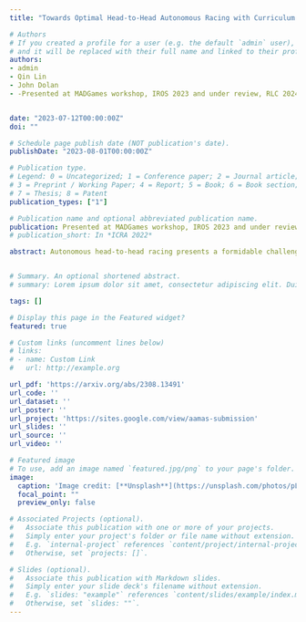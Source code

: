 ```yaml
---
title: "Towards Optimal Head-to-Head Autonomous Racing with Curriculum Reinforcement Learning"

# Authors
# If you created a profile for a user (e.g. the default `admin` user), write the username (folder name) here 
# and it will be replaced with their full name and linked to their profile.
authors:
- admin
- Qin Lin
- John Dolan
- -Presented at MADGames workshop, IROS 2023 and under review, RLC 2024


date: "2023-07-12T00:00:00Z"
doi: ""

# Schedule page publish date (NOT publication's date).
publishDate: "2023-08-01T00:00:00Z"

# Publication type.
# Legend: 0 = Uncategorized; 1 = Conference paper; 2 = Journal article;
# 3 = Preprint / Working Paper; 4 = Report; 5 = Book; 6 = Book section;
# 7 = Thesis; 8 = Patent
publication_types: ["1"]

# Publication name and optional abbreviated publication name.
publication: Presented at MADGames workshop, IROS 2023 and under review, RLC 2024
# publication_short: In *ICRA 2022*

abstract: Autonomous head-to-head racing presents a formidable challenge, demanding vehicles to operate at the limits of friction and handling in pursuit of minimal lap times, all while strategically seeking to overtake or maintain the lead against opponents. In this study, we begin by advancing the state-of-the-art head-to-head racing environment by incorporating realistic high-fidelity vehicle dynamics with a non-linear tire model. Some prior attempts have sought to directly learn a policy in the complex vehicle dynamics environment but have failed to learn an optimal policy. Our approach, however, centers on a curriculum learning-based framework, progressively transitioning from a simpler vehicle model to a more complex real environment for an approximated optimal policy. Additionally, we propose an innovative safe reinforcement learning algorithm grounded in control barrier functions, which ensures the agent's safety without compromising optimality. We evaluate our framework on both the proposed head-to-head racing environment and the Safety Gym benchmarks.


# Summary. An optional shortened abstract.
# summary: Lorem ipsum dolor sit amet, consectetur adipiscing elit. Duis posuere tellus ac convallis placerat. Proin tincidunt magna sed ex sollicitudin condimentum.

tags: []

# Display this page in the Featured widget?
featured: true

# Custom links (uncomment lines below)
# links:
# - name: Custom Link
#   url: http://example.org

url_pdf: 'https://arxiv.org/abs/2308.13491'
url_code: ''
url_dataset: ''
url_poster: ''
url_project: 'https://sites.google.com/view/aamas-submission'
url_slides: ''
url_source: ''
url_video: ''

# Featured image
# To use, add an image named `featured.jpg/png` to your page's folder. 
image:
  caption: 'Image credit: [**Unsplash**](https://unsplash.com/photos/pLCdAaMFLTE)'
  focal_point: ""
  preview_only: false

# Associated Projects (optional).
#   Associate this publication with one or more of your projects.
#   Simply enter your project's folder or file name without extension.
#   E.g. `internal-project` references `content/project/internal-project/index.md`.
#   Otherwise, set `projects: []`.

# Slides (optional).
#   Associate this publication with Markdown slides.
#   Simply enter your slide deck's filename without extension.
#   E.g. `slides: "example"` references `content/slides/example/index.md`.
#   Otherwise, set `slides: ""`.
---
```

